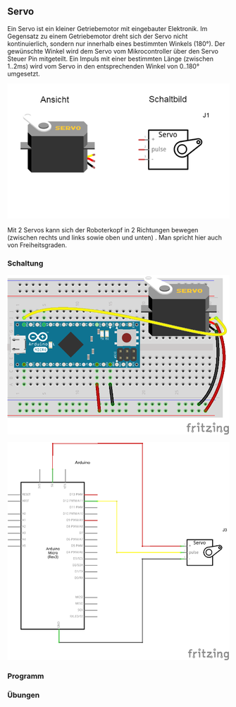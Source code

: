 ## Servo

Ein Servo ist ein kleiner Getriebemotor mit eingebauter Elektronik. Im Gegensatz zu einem Getriebemotor dreht sich der Servo nicht kontinuierlich, sondern nur innerhalb eines bestimmten Winkels (180°). Der gewünschte Winkel wird dem Servo vom Mikrocontroller über den Servo Steuer Pin  mitgeteilt. Ein Impuls mit einer bestimmten Länge (zwischen 1..2ms)  wird vom Servo in den entsprechenden Winkel von 0..180° umgesetzt.

![Servo](../../images/parts/servo.png "Servo")

Mit 2 Servos kann sich der Roboterkopf in 2 Richtungen bewegen (zwischen rechts und links sowie oben und unten) . Man spricht hier auch von Freiheitsgraden. 

### Schaltung

![Verdrahtung](../../images/circ/servo_Steckplatine.png "Verdrahtung")

![Schaltplan](../../images/circ/servo_Schaltplan.png "Schaltplan")

### Programm

### Übungen

